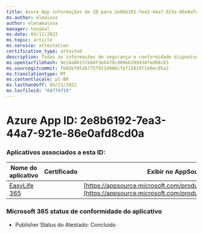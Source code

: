 ```yaml
---
title: Azure App informações de ID para 2e8b6192-7ea3-44a7-921e-86e0afd8cd0a
ms.author: elmalova
author: elenamalova
manager: tonybal
ms.date: 04/11/2022
ms.topic: article
ms.service: attestation
certification_type: attested
description: Todas as informações de segurança e conformidade disponíveis para 2e8b6192-7ea3-44a7-921e-86e0afd8cd0a.
ms.openlocfilehash: 9e18a0b1fcb04f3e6479cd09eb399d34fed08c83
ms.sourcegitcommit: fb02bf852b775f9114966cfbf158197149ec95a2
ms.translationtype: MT
ms.contentlocale: pt-BR
ms.lasthandoff: 04/11/2022
ms.locfileid: "64774719"
---
```

# <a name="azure-app-id-2e8b6192-7ea3-44a7-921e-86e0afd8cd0a"></a>Azure App ID: 2e8b6192-7ea3-44a7-921e-86e0afd8cd0a


### <a name="apps-associated-with-this-id"></a>Aplicativos associados a esta ID:
| **Nome do aplicativo** | **Certificado** | **Exibir no AppSource** |
|--------------|---------------|-----------------------|
| [EasyLife 365](../forward/WA200003697.md) |  | [https://appsource.microsoft.com/product/office/WA200003697](https://appsource.microsoft.com/product/office/WA200003697) |

### <a name="microsoft-365-app-compliance-status"></a>Microsoft 365 status de conformidade do aplicativo
- Publisher Status do Atestado: Concluído
